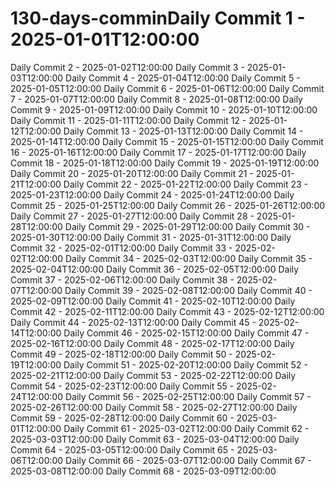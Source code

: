 # 130-days-comminDaily Commit 1 - 2025-01-01T12:00:00
Daily Commit 2 - 2025-01-02T12:00:00
Daily Commit 3 - 2025-01-03T12:00:00
Daily Commit 4 - 2025-01-04T12:00:00
Daily Commit 5 - 2025-01-05T12:00:00
Daily Commit 6 - 2025-01-06T12:00:00
Daily Commit 7 - 2025-01-07T12:00:00
Daily Commit 8 - 2025-01-08T12:00:00
Daily Commit 9 - 2025-01-09T12:00:00
Daily Commit 10 - 2025-01-10T12:00:00
Daily Commit 11 - 2025-01-11T12:00:00
Daily Commit 12 - 2025-01-12T12:00:00
Daily Commit 13 - 2025-01-13T12:00:00
Daily Commit 14 - 2025-01-14T12:00:00
Daily Commit 15 - 2025-01-15T12:00:00
Daily Commit 16 - 2025-01-16T12:00:00
Daily Commit 17 - 2025-01-17T12:00:00
Daily Commit 18 - 2025-01-18T12:00:00
Daily Commit 19 - 2025-01-19T12:00:00
Daily Commit 20 - 2025-01-20T12:00:00
Daily Commit 21 - 2025-01-21T12:00:00
Daily Commit 22 - 2025-01-22T12:00:00
Daily Commit 23 - 2025-01-23T12:00:00
Daily Commit 24 - 2025-01-24T12:00:00
Daily Commit 25 - 2025-01-25T12:00:00
Daily Commit 26 - 2025-01-26T12:00:00
Daily Commit 27 - 2025-01-27T12:00:00
Daily Commit 28 - 2025-01-28T12:00:00
Daily Commit 29 - 2025-01-29T12:00:00
Daily Commit 30 - 2025-01-30T12:00:00
Daily Commit 31 - 2025-01-31T12:00:00
Daily Commit 32 - 2025-02-01T12:00:00
Daily Commit 33 - 2025-02-02T12:00:00
Daily Commit 34 - 2025-02-03T12:00:00
Daily Commit 35 - 2025-02-04T12:00:00
Daily Commit 36 - 2025-02-05T12:00:00
Daily Commit 37 - 2025-02-06T12:00:00
Daily Commit 38 - 2025-02-07T12:00:00
Daily Commit 39 - 2025-02-08T12:00:00
Daily Commit 40 - 2025-02-09T12:00:00
Daily Commit 41 - 2025-02-10T12:00:00
Daily Commit 42 - 2025-02-11T12:00:00
Daily Commit 43 - 2025-02-12T12:00:00
Daily Commit 44 - 2025-02-13T12:00:00
Daily Commit 45 - 2025-02-14T12:00:00
Daily Commit 46 - 2025-02-15T12:00:00
Daily Commit 47 - 2025-02-16T12:00:00
Daily Commit 48 - 2025-02-17T12:00:00
Daily Commit 49 - 2025-02-18T12:00:00
Daily Commit 50 - 2025-02-19T12:00:00
Daily Commit 51 - 2025-02-20T12:00:00
Daily Commit 52 - 2025-02-21T12:00:00
Daily Commit 53 - 2025-02-22T12:00:00
Daily Commit 54 - 2025-02-23T12:00:00
Daily Commit 55 - 2025-02-24T12:00:00
Daily Commit 56 - 2025-02-25T12:00:00
Daily Commit 57 - 2025-02-26T12:00:00
Daily Commit 58 - 2025-02-27T12:00:00
Daily Commit 59 - 2025-02-28T12:00:00
Daily Commit 60 - 2025-03-01T12:00:00
Daily Commit 61 - 2025-03-02T12:00:00
Daily Commit 62 - 2025-03-03T12:00:00
Daily Commit 63 - 2025-03-04T12:00:00
Daily Commit 64 - 2025-03-05T12:00:00
Daily Commit 65 - 2025-03-06T12:00:00
Daily Commit 66 - 2025-03-07T12:00:00
Daily Commit 67 - 2025-03-08T12:00:00
Daily Commit 68 - 2025-03-09T12:00:00
